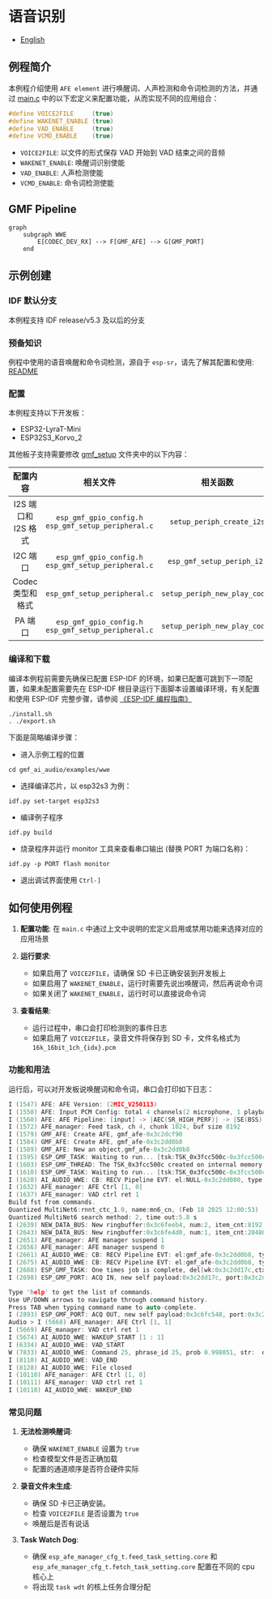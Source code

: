 # 语音识别

- [English](./README.md)

## 例程简介

本例程介绍使用 `AFE element` 进行唤醒词、人声检测和命令词检测的方法，并通过 [main.c](./main/main.c) 中的以下宏定义来配置功能，从而实现不同的应用组合：

```c
#define VOICE2FILE     (true)
#define WAKENET_ENABLE (true)
#define VAD_ENABLE     (true)
#define VCMD_ENABLE    (true)
```

- `VOICE2FILE`: 以文件的形式保存 VAD 开始到 VAD 结束之间的音频
- `WAKENET_ENABLE`: 唤醒词识别使能
- `VAD_ENABLE`: 人声检测使能
- `VCMD_ENABLE`: 命令词检测使能

## GMF Pipeline

```mermaid
graph
    subgraph WWE
        E[CODEC_DEV_RX] --> F[GMF_AFE] --> G[GMF_PORT]
    end
```

## 示例创建

### IDF 默认分支

本例程支持 IDF release/v5.3 及以后的分支

### 预备知识

例程中使用的语音唤醒和命令词检测，源自于 `esp-sr`，请先了解其配置和使用: [README](https://github.com/espressif/esp-sr/blob/master/README.md)

### 配置

本例程支持以下开发板：
- ESP32-LyraT-Mini
- ESP32S3_Korvo_2

其他板子支持需要修改 [gmf_setup](../common/gmf_setup) 文件夹中的以下内容：

| 配置内容 | 相关文件 |  相关函数   |
|:----:| :-----: | :----: |
|I2S 端口和 I2S 格式| `esp_gmf_gpio_config.h`<br>`esp_gmf_setup_peripheral.c` | `setup_periph_create_i2s` |
|I2C 端口| `esp_gmf_gpio_config.h`<br>`esp_gmf_setup_peripheral.c` | `esp_gmf_setup_periph_i2c` |
|Codec 类型和格式|`esp_gmf_setup_peripheral.c` |`setup_periph_new_play_codec`  |
|PA 端口| `esp_gmf_gpio_config.h`<br>`esp_gmf_setup_peripheral.c` | `setup_periph_new_play_codec` |

### 编译和下载

编译本例程前需要先确保已配置 ESP-IDF 的环境，如果已配置可跳到下一项配置，如果未配置需要先在 ESP-IDF 根目录运行下面脚本设置编译环境，有关配置和使用 ESP-IDF 完整步骤，请参阅 [《ESP-IDF 编程指南》](https://docs.espressif.com/projects/esp-idf/zh_CN/latest/esp32s3/index.html)

```
./install.sh
. ./export.sh
```

下面是简略编译步骤：

- 进入示例工程的位置

```
cd gmf_ai_audio/examples/wwe
```

- 选择编译芯片，以 esp32s3 为例：

```
idf.py set-target esp32s3
```

- 编译例子程序

```
idf.py build
```

- 烧录程序并运行 monitor 工具来查看串口输出 (替换 PORT 为端口名称)：

```
idf.py -p PORT flash monitor
```

- 退出调试界面使用 `Ctrl-]`

## 如何使用例程

1. **配置功能**: 在 `main.c` 中通过上文中说明的宏定义启用或禁用功能来选择对应的应用场景

2. **运行要求**:
   - 如果启用了 `VOICE2FILE`，请确保 SD 卡已正确安装到开发板上
   - 如果启用了 `WAKENET_ENABLE`，运行时需要先说出唤醒词，然后再说命令词
   - 如果关闭了 `WAKENET_ENABLE`，运行时可以直接说命令词

3. **查看结果**:
   - 运行过程中，串口会打印检测到的事件日志
   - 如果启用了 `VOICE2FILE`，录音文件将保存到 SD 卡，文件名格式为 `16k_16bit_1ch_{idx}.pcm`

### 功能和用法

运行后，可以对开发板说唤醒词和命令词，串口会打印如下日志：

```c
I (1547) AFE: AFE Version: (2MIC_V250113)
I (1550) AFE: Input PCM Config: total 4 channels(2 microphone, 1 playback), sample rate:16000
I (1560) AFE: AFE Pipeline: [input] -> |AEC(SR_HIGH_PERF)| -> |SE(BSS)| -> |VAD(WebRTC)| -> |WakeNet(wn9_hilexin,)| -> [output]
I (1572) AFE_manager: Feed task, ch 4, chunk 1024, buf size 8192
I (1579) GMF_AFE: Create AFE, gmf_afe-0x3c2dcf90
I (1584) GMF_AFE: Create AFE, gmf_afe-0x3c2dd0b8
I (1589) GMF_AFE: New an object,gmf_afe-0x3c2dd0b8
I (1595) ESP_GMF_TASK: Waiting to run... [tsk:TSK_0x3fcc500c-0x3fcc500c, wk:0x0, run:0]
I (1603) ESP_GMF_THREAD: The TSK_0x3fcc500c created on internal memory
I (1610) ESP_GMF_TASK: Waiting to run... [tsk:TSK_0x3fcc500c-0x3fcc500c, wk:0x3c2dd17c, run:0]
I (1620) AI_AUDIO_WWE: CB: RECV Pipeline EVT: el:NULL-0x3c2dd080, type:8192, sub:ESP_GMF_EVENT_STATE_OPENING, payload:0x0, size:0,0x0
I (1632) AFE_manager: AFE Ctrl [1, 0]
I (1637) AFE_manager: VAD ctrl ret 1
Build fst from commands.
Quantized MultiNet6:rnnt_ctc_1.0, name:mn6_cn, (Feb 18 2025 12:00:53)
Quantized MultiNet6 search method: 2, time out:5.8 s
I (2639) NEW_DATA_BUS: New ringbuffer:0x3c6feeb4, num:2, item_cnt:8192, db:0x3c6e2b3c
I (2643) NEW_DATA_BUS: New ringbuffer:0x3c6fe4d0, num:1, item_cnt:20480, db:0x3c6fcbd8
I (2651) AFE_manager: AFE manager suspend 1
I (2656) AFE_manager: AFE manager suspend 0
I (2661) AI_AUDIO_WWE: CB: RECV Pipeline EVT: el:gmf_afe-0x3c2dd0b8, type:12288, sub:ESP_GMF_EVENT_STATE_INITIALIZED, payload:0x3fccd920, size:12,0x0
I (2675) AI_AUDIO_WWE: CB: RECV Pipeline EVT: el:gmf_afe-0x3c2dd0b8, type:8192, sub:ESP_GMF_EVENT_STATE_RUNNING, payload:0x0, size:0,0x0
I (2688) ESP_GMF_TASK: One times job is complete, del[wk:0x3c2dd17c,ctx:0x3c2dd0b8, label:gmf_afe_open]
I (2698) ESP_GMF_PORT: ACQ IN, new self payload:0x3c2dd17c, port:0x3c2dd240, el:0x3c2dd0b8-gmf_afe

Type 'help' to get the list of commands.
Use UP/DOWN arrows to navigate through command history.
Press TAB when typing command name to auto-complete.
I (2893) ESP_GMF_PORT: ACQ OUT, new self payload:0x3c6fc548, port:0x3c2dd280, el:0x3c2dd0b8-gmf_afe
Audio > I (5668) AFE_manager: AFE Ctrl [1, 1]
I (5669) AFE_manager: VAD ctrl ret 1
I (5674) AI_AUDIO_WWE: WAKEUP_START [1 : 1]
I (6334) AI_AUDIO_WWE: VAD_START
W (7833) AI_AUDIO_WWE: Command 25, phrase_id 25, prob 0.998051, str:  da kai kong tiao
I (8110) AI_AUDIO_WWE: VAD_END
I (8128) AI_AUDIO_WWE: File closed
I (10110) AFE_manager: AFE Ctrl [1, 0]
I (10111) AFE_manager: VAD ctrl ret 1
I (10118) AI_AUDIO_WWE: WAKEUP_END
```

### 常见问题

1. **无法检测唤醒词**:
   - 确保 `WAKENET_ENABLE` 设置为 `true`
   - 检查模型文件是否正确加载
   - 配置的通道顺序是否符合硬件实际

2. **录音文件未生成**:
   - 确保 SD 卡已正确安装。
   - 检查 `VOICE2FILE` 是否设置为 `true`
   - 唤醒后是否有说话

3. **Task Watch Dog**:
   - 确保 `esp_afe_manager_cfg_t.feed_task_setting.core` 和 `esp_afe_manager_cfg_t.fetch_task_setting.core` 配置在不同的 cpu 核心上
   - 将出现 `task wdt` 的核上任务合理分配
